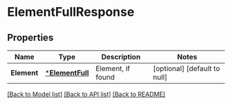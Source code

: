 # ElementFullResponse

## Properties
Name | Type | Description | Notes
------------ | ------------- | ------------- | -------------
**Element** | [***ElementFull**](ElementFull.md) | Element, if found | [optional] [default to null]

[[Back to Model list]](../README.md#documentation-for-models) [[Back to API list]](../README.md#documentation-for-api-endpoints) [[Back to README]](../README.md)


